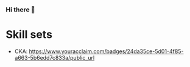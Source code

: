 ### Hi there 👋

<!--
**yougyoung94/yougyoung94** is a ✨ _special_ ✨ repository because its `README.md` (this file) appears on your GitHub profile.

Here are some ideas to get you started:

- 🔭 I’m currently working on ...
- 🌱 I’m currently learning ...
- 👯 I’m looking to collaborate on ...
- 🤔 I’m looking for help with ...
- 💬 Ask me about ...
- 📫 How to reach me: ...
- 😄 Pronouns: ...
- ⚡ Fun fact: ...
-->

# Skill sets
- CKA: https://www.youracclaim.com/badges/24da35ce-5d01-4f85-a663-5b6edd7c833a/public_url
